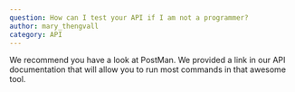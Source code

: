 ```yaml
---
question: How can I test your API if I am not a programmer?
author: mary_thengvall
category: API
---
```

We recommend you have a look at PostMan. We provided a link in our API documentation that will allow you to run most commands in that awesome tool.
